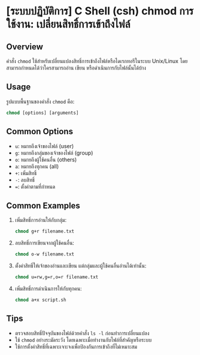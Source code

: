 # [ระบบปฏิบัติการ] C Shell (csh) chmod การใช้งาน: เปลี่ยนสิทธิ์การเข้าถึงไฟล์

## Overview
คำสั่ง `chmod` ใช้สำหรับเปลี่ยนแปลงสิทธิ์การเข้าถึงไฟล์หรือไดเรกทอรีในระบบ Unix/Linux โดยสามารถกำหนดได้ว่าใครสามารถอ่าน เขียน หรือดำเนินการกับไฟล์นั้นได้บ้าง

## Usage
รูปแบบพื้นฐานของคำสั่ง `chmod` คือ:

```csh
chmod [options] [arguments]
```

## Common Options
- `u`: หมายถึงเจ้าของไฟล์ (user)
- `g`: หมายถึงกลุ่มของเจ้าของไฟล์ (group)
- `o`: หมายถึงผู้ใช้คนอื่น (others)
- `a`: หมายถึงทุกคน (all)
- `+`: เพิ่มสิทธิ์
- `-`: ลบสิทธิ์
- `=`: ตั้งค่าตามที่กำหนด

## Common Examples
1. เพิ่มสิทธิ์การอ่านให้กับกลุ่ม:
   ```csh
   chmod g+r filename.txt
   ```

2. ลบสิทธิ์การเขียนจากผู้ใช้คนอื่น:
   ```csh
   chmod o-w filename.txt
   ```

3. ตั้งค่าสิทธิ์ให้เจ้าของอ่านและเขียน แต่กลุ่มและผู้ใช้คนอื่นอ่านได้เท่านั้น:
   ```csh
   chmod u=rw,g=r,o=r filename.txt
   ```

4. เพิ่มสิทธิ์การดำเนินการให้กับทุกคน:
   ```csh
   chmod a+x script.sh
   ```

## Tips
- ตรวจสอบสิทธิ์ปัจจุบันของไฟล์ด้วยคำสั่ง `ls -l` ก่อนทำการเปลี่ยนแปลง
- ใช้ `chmod` อย่างระมัดระวัง โดยเฉพาะเมื่อทำงานกับไฟล์ที่สำคัญหรือระบบ
- ใช้การตั้งค่าสิทธิ์ที่เฉพาะเจาะจงเพื่อป้องกันการเข้าถึงที่ไม่เหมาะสม